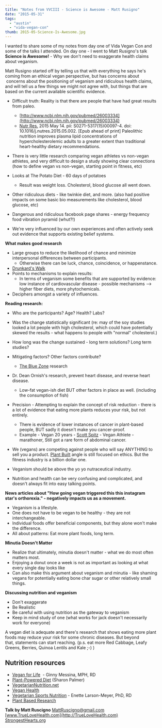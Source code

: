 ```yaml
---
title: "Notes from VVCIII - Science is Awesome - Matt Rusigno"
date: "2015-05-31"
tags:
  - "austin"
  - "vida-vegan-con"
thumb: 2015-05-Science-Is-Awesome.jpg
---
```


I wanted to share some of my notes from day one of Vida Vegan Con and some of the talks I attended. On day one - I went to Matt Rusigno's talk **Science is Awesome!** - Why we don't need to exaggerate health claims about veganism.

Matt Rusigno started off by telling us that with everything he says he's coming from an ethical vegan perspective, but has concerns about  concerns about the positioning of veganism and ridiculous health claims, and will tell us a few things we might not agree with, but things that are based on the current available scientific evidence.

- Difficult truth: Reality is that there are people that have had great results from paleo.
    - [http://www.ncbi.nlm.nih.gov/pubmed/26003334](http://www.ncbi.nlm.nih.gov/pubmed/26003334)
    - [Nutr Res.](http://www.ncbi.nlm.nih.gov/pubmed/26003334# "Nutrition research (New York, N.Y.).") 2015 May 14. pii: S0271-5317(15)00097-4. doi: 10.1016/j.nutres.2015.05.002. \[Epub ahead of print\] Paleolithic nutrition improves plasma lipid concentrations of hypercholesterolemic adults to a greater extent than traditional heart-healthy dietary recommendations.

- There is very little research comparing vegan athletes vs non-vegan athletes, and very difficult to design a study showing clear connections (how to define vegan vs non-vegan, starting point in fitness, etc)
- Looks at The Potato Diet - 60 days of potatoes
    - Result was weight loss. Cholesterol, blood glucose all went down.
- Other ridiculous diets - like twinkie diet, and more. (also had positive impacts on some basic bio measurements like cholesterol, blood glucose, etc)
- Dangerous and ridiculous facebook page shares - energy frequency food vibration pyramid (whut?!)
- We're very influenced by our own experiences and often actively seek out evidence that supports existing belief systems.

**What makes good research**

- Large groups to reduce the likelihood of chance and minimize interpersonal differences between participants.
    - Otherwise there can be luck, chance, coincidence, or happenstance.
- [Drunkard's Walk](http://en.wikipedia.org/wiki/The_Drunkard%27s_Walk)
- Points to mechanisms to explain results:
    - In terms of veganism some benefits that are supported by evidence: low instance of cardiovascular disease - possible mechanisms --> higher fiber diets, more phytochemicals.
- Deciphers amongst a variety of influences.

**Reading research:**

- Who are the participants? Age? Health? Labs?
- Was the change statistically significant (re: may of the soy studies looked a lot people with high cholesterol, which could have potentially skewed the results - what happens to people with "normal" cholesterol.)
- How long was the change sustained - long term solutions? Long term studies?
- Mitigating factors? Other factors contribute?
    - [The Blue Zone](https://www.bluezones.com/) research

- Dr. Dean Ornish's research, prevent heart disease, and reverse heart disease.
    - Low-fat vegan-ish diet BUT other factors in place as well. (including the consumption of fish)
- Precision - Attempting to explain the concept of risk reduction - there is a lot of evidence that eating more plants reduces your risk, but not entirely.
    - There is evidence of lower instances of cancer in plant-based people, BUT sadly it doesn't make you cancer-proof.
    - Example - Vegan 20 years - [Scott Spitz](http://workoutcancer.org/Scott_Spitz.html#.VWqi11xViko) - Vegan Athlete - marathoner, Still got a rare form of abdominal cancer.
- We (vegans) are competing against people who will say ANYTHING to sell you a product. [Plant Built](http://www.plantbuilt.com/) angle is still focused on ethics. But the fitness industry is a billion dollar one.
- Veganism should be above the yo yo nutraceutical industry.
- Nutrition and health can be very confusing and complicated, and doesn't always fit into easy talking points.

**News articles about "How going vegan triggered this this instagram star's orthorexia." - negatively impacts us as a movement.**

- Veganism is a lifestyle.
- One does not have to be vegan to be healthy - they are not interchangeable.
- Individual foods offer beneficial components, but they alone won't make the difference.
- All about patterns: Eat more plant foods, long term.

**Minutia Doesn't Matter**

- Realize that ultimately, minutia doesn't matter - what we do most often matters most.
- Enjoying a donut once a week is not as important as looking at what every single day looks like
- Can also make this argument about veganism and minutia - like shaming vegans for potentially eating bone char sugar or other relatively small things.

**Discussing nutrition and veganism**

- Don't exaggerate
- Be Realistic
- Be careful with using nutrition as the gateway to veganism
- Keep in mind study of one (what works for jack doesn't necessarily work for everyone)

A vegan diet is adequate and there's research that shows eating more plant foods may reduce your risk for some chronic diseases. But beyond that, statements can start reaching. (p.s. eat more Red Cabbage, Leafy Greens, Berries, Quinoa Lentils and Kale ;-) )

## Nutrition resources

- [Vegan for Life](http://www.theveganrd.com/vegan-for-life)  - Ginny Messina, MPH, RD
- [Plant-Powered Diet](http://www.sharonpalmer.com/book.php) (Sharon Palmer)
- [VegetarianNutrition.net](http://vegetariannutrition.net/)
- [Vegan Health](http://veganhealth.org)
- [Vegetarian Sports Nutrition](http://www.humankinetics.com/Baynote/AJAX/HKgooglePreviewButton.cfm?wsdl=1&isbn=9780736063616) - Enette Larson-Meyer, PhD, RD
- [Plant Based Research](http://plantbasedresearch.org/)

**Talk by Matt Ruscigno** MattRuscigno@gmail.com [www.TrueLoveHealth.com](http://TrueLoveHealth.com) [StrongestHearts.org](http://www.StrongestHearts.org)
